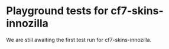 # Playground tests for cf7-skins-innozilla
We are still awaiting the first test run for cf7-skins-innozilla.
